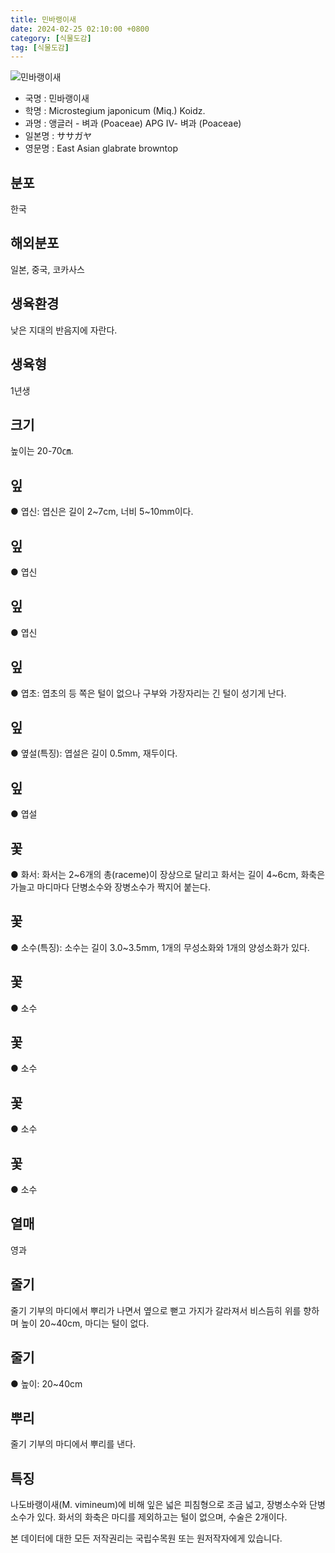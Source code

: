 ```yaml
---
title: 민바랭이새
date: 2024-02-25 02:10:00 +0800
category: [식물도감]
tag: [식물도감]
---
```




![민바랭이새](/fileUpload/plants/basic/Gramineae/Microstegium/14569/1_th2.JPG)
- 국명 : 민바랭이새
- 학명 : Microstegium japonicum (Miq.) Koidz.
- 과명 : 앵글러 - 벼과 (Poaceae) APG Ⅳ- 벼과 (Poaceae)
- 일본명 : ササガヤ
- 영문명 : East Asian glabrate browntop


## 분포
한국
## 해외분포
일본, 중국, 코카사스
## 생육환경
낮은 지대의 반음지에 자란다.
## 생육형
1년생
## 크기
높이는 20-70㎝.
## 잎
● 엽신: 엽신은 길이 2~7cm, 너비 5~10mm이다.
## 잎
● 엽신
## 잎
● 엽신
## 잎
● 엽초: 엽초의 등 쪽은 털이 없으나 구부와 가장자리는 긴 털이 성기게 난다.
## 잎
● 옆설(특징): 엽설은 길이 0.5mm, 재두이다.
## 잎
● 엽설
## 꽃
● 화서: 화서는 2~6개의 총(raceme)이 장상으로 달리고 화서는 길이 4~6cm, 화축은 가늘고 마디마다 단병소수와 장병소수가 짝지어 붙는다.
## 꽃
● 소수(특징): 소수는 길이 3.0~3.5mm, 1개의 무성소화와 1개의 양성소화가 있다.
## 꽃
● 소수
## 꽃
● 소수
## 꽃
● 소수
## 꽃
● 소수
## 열매
영과
## 줄기
줄기 기부의 마디에서 뿌리가 나면서 옆으로 뻗고 가지가 갈라져서 비스듬히 위를 향하며 높이 20~40cm, 마디는 털이 없다.
## 줄기
● 높이: 20~40cm
## 뿌리
줄기 기부의 마디에서 뿌리를 낸다.
## 특징
나도바랭이새(M. vimineum)에 비해 잎은 넓은 피침형으로 조금 넓고, 장병소수와 단병소수가 있다. 화서의 화축은 마디를 제외하고는 털이 없으며, 수술은 2개이다.






본 데이터에 대한 모든 저작권리는 국립수목원 또는 원저작자에게 있습니다.
